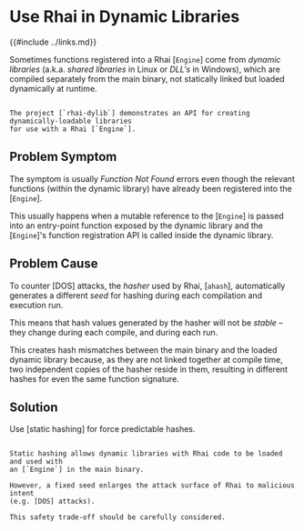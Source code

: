 Use Rhai in Dynamic Libraries
=============================

{{#include ../links.md}}

Sometimes functions registered into a Rhai [`Engine`] come from _dynamic libraries_ (a.k.a. _shared
libraries_ in Linux or _DLL's_ in Windows), which are compiled separately from the main binary, not
statically linked but loaded dynamically at runtime.

~~~admonish example.small "`rhai-dylib`"

The project [`rhai-dylib`] demonstrates an API for creating dynamically-loadable libraries
for use with a Rhai [`Engine`].
~~~


Problem Symptom
---------------

The symptom is usually _Function Not Found_ errors even though the relevant functions (within the
dynamic library) have already been registered into the [`Engine`].

This usually happens when a mutable reference to the [`Engine`] is passed into an entry-point
function exposed by the dynamic library and the [`Engine`]'s function registration API is called
inside the dynamic library.


Problem Cause
-------------

To counter [DOS] attacks, the _hasher_ used by Rhai, [`ahash`], automatically generates a different
_seed_ for hashing during each compilation and execution run.

This means that hash values generated by the hasher will not be _stable_ &ndash; they change
during each compile, and during each run.

This creates hash mismatches between the main binary and the loaded dynamic library because, as they
are not linked together at compile time, two independent copies of the hasher reside in them,
resulting in different hashes for even the same function signature.


Solution
--------

Use [static hashing] for force predictable hashes.

```admonish warning.small "Warning: Safety considerations"

Static hashing allows dynamic libraries with Rhai code to be loaded and used with
an [`Engine`] in the main binary.

However, a fixed seed enlarges the attack surface of Rhai to malicious intent
(e.g. [DOS] attacks).

This safety trade-off should be carefully considered.
```
